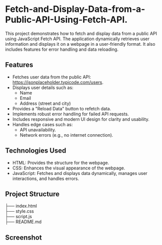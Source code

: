 # Fetch-and-Display-Data-from-a-Public-API-Using-Fetch-API.
This project demonstrates how to fetch and display data from a public API using JavaScript Fetch API. The application dynamically retrieves user information and displays it on a webpage in a user-friendly format. It also includes features for error handling and data reloading.

## Features
- Fetches user data from the public API: https://jsonplaceholder.typicode.com/users.
- Displays user details such as:
   - Name
  - Email
  - Address (street and city)
- Provides a "Reload Data" button to refetch data.
- Implements robust error handling for failed API requests.
- Includes responsive and modern UI design for clarity and usability.
- Handles edge cases such as:
  - API unavailability.
  - Network errors (e.g., no internet connection).

## Technologies Used
- HTML: Provides the structure for the webpage.
- CSS: Enhances the visual appearance of the webpage.
- JavaScript: Fetches and displays data dynamically, manages user interactions, and handles errors.

## Project Structure
├── index.html     
├── style.css     
├── script.js     
├── README.md       
## Screenshot 
